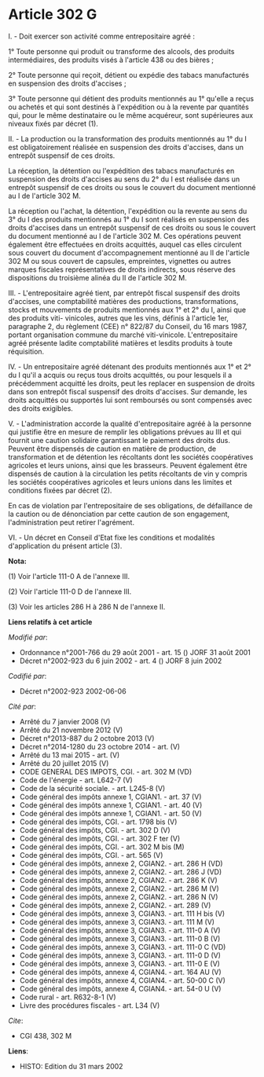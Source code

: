 # Article 302 G

I. - Doit exercer son activité comme entrepositaire agréé :

1° Toute personne qui produit ou transforme des alcools, des produits intermédiaires, des produits visés à l'article 438 ou
des bières ;

2° Toute personne qui reçoit, détient ou expédie des tabacs manufacturés en suspension des droits d'accises ;

3° Toute personne qui détient des produits mentionnés au 1° qu'elle a reçus ou achetés et qui sont destinés à l'expédition ou
à la revente par quantités qui, pour le même destinataire ou le même acquéreur, sont supérieures aux niveaux fixés par décret
(1).

II. - La production ou la transformation des produits mentionnés au 1° du I est obligatoirement réalisée en suspension des
droits d'accises, dans un entrepôt suspensif de ces droits.

La réception, la détention ou l'expédition des tabacs manufacturés en suspension des droits d'accises au sens du 2° du I est
réalisée dans un entrepôt suspensif de ces droits ou sous le couvert du document mentionné au I de l'article 302 M.

La réception ou l'achat, la détention, l'expédition ou la revente au sens du 3° du I des produits mentionnés au 1° du I sont
réalisés en suspension des droits d'accises dans un entrepôt suspensif de ces droits ou sous le couvert du document mentionné
au I de l'article 302 M. Ces opérations peuvent également être effectuées en droits acquittés, auquel cas elles circulent
sous couvert du document d'accompagnement mentionné au II de l'article 302 M ou sous couvert de capsules, empreintes,
vignettes ou autres marques fiscales représentatives de droits indirects, sous réserve des dispositions du troisième alinéa
du II de l'article 302 M.

III. - L'entrepositaire agréé tient, par entrepôt fiscal suspensif des droits d'accises, une comptabilité matières des
productions, transformations, stocks et mouvements de produits mentionnés aux 1° et 2° du I, ainsi que des produits viti-
vinicoles, autres que les vins, définis à l'article 1er, paragraphe 2, du règlement (CEE) n° 822/87 du Conseil, du 16 mars
1987, portant organisation commune du marché viti-vinicole. L'entrepositaire agréé présente ladite comptabilité matières et
lesdits produits à toute réquisition.

IV. - Un entrepositaire agréé détenant des produits mentionnés aux 1° et 2° du I qu'il a acquis ou reçus tous droits
acquittés, ou pour lesquels il a précédemment acquitté les droits, peut les replacer en suspension de droits dans son
entrepôt fiscal suspensif des droits d'accises. Sur demande, les droits acquittés ou supportés lui sont remboursés ou sont
compensés avec des droits exigibles.

V. - L'administration accorde la qualité d'entrepositaire agréé à la personne qui justifie être en mesure de remplir les
obligations prévues au III et qui fournit une caution solidaire garantissant le paiement des droits dus. Peuvent être
dispensés de caution en matière de production, de transformation et de détention les récoltants dont les sociétés
coopératives agricoles et leurs unions, ainsi que les brasseurs. Peuvent également être dispensés de caution à la circulation
les petits récoltants de vin y compris les sociétés coopératives agricoles et leurs unions dans les limites et conditions
fixées par décret (2).

En cas de violation par l'entrepositaire de ses obligations, de défaillance de la caution ou de dénonciation par cette
caution de son engagement, l'administration peut retirer l'agrément.

VI. - Un décret en Conseil d'Etat fixe les conditions et modalités d'application du présent article (3).

**Nota:**

(1) Voir l'article 111-0 A de l'annexe III.

(2) Voir l'article 111-0 D de l'annexe III.

(3) Voir les articles 286 H à 286 N de l'annexe II.

**Liens relatifs à cet article**

_Modifié par_:

  - Ordonnance n°2001-766 du 29 août 2001 - art. 15 () JORF 31 août 2001
  - Décret n°2002-923 du 6 juin 2002 - art. 4 () JORF 8 juin 2002

_Codifié par_:

  - Décret n°2002-923 2002-06-06

_Cité par_:

  - Arrêté du 7 janvier 2008 (V)
  - Arrêté du 21 novembre 2012 (V)
  - Décret n°2013-887 du 2 octobre 2013 (V)
  - Décret n°2014-1280 du 23 octobre 2014 - art. (V)
  - Arrêté du 13 mai 2015 - art. (V)
  - Arrêté du 20 juillet 2015 (V)
  - CODE GENERAL DES IMPOTS, CGI. - art. 302 M (VD)
  - Code de l'énergie - art. L642-7 (V)
  - Code de la sécurité sociale. - art. L245-8 (V)
  - Code général des impôts annexe 1, CGIAN1. - art. 37 (V)
  - Code général des impôts annexe 1, CGIAN1. - art. 40 (V)
  - Code général des impôts annexe 1, CGIAN1. - art. 50 (V)
  - Code général des impôts, CGI. - art. 1798 bis (V)
  - Code général des impôts, CGI. - art. 302 D (V)
  - Code général des impôts, CGI. - art. 302 F ter (V)
  - Code général des impôts, CGI. - art. 302 M bis (M)
  - Code général des impôts, CGI. - art. 565 (V)
  - Code général des impôts, annexe 2, CGIAN2. - art. 286 H (VD)
  - Code général des impôts, annexe 2, CGIAN2. - art. 286 J (VD)
  - Code général des impôts, annexe 2, CGIAN2. - art. 286 K (V)
  - Code général des impôts, annexe 2, CGIAN2. - art. 286 M (V)
  - Code général des impôts, annexe 2, CGIAN2. - art. 286 N (V)
  - Code général des impôts, annexe 2, CGIAN2. - art. 289 (V)
  - Code général des impôts, annexe 3, CGIAN3. - art. 111 H bis (V)
  - Code général des impôts, annexe 3, CGIAN3. - art. 111 M (V)
  - Code général des impôts, annexe 3, CGIAN3. - art. 111-0 A (V)
  - Code général des impôts, annexe 3, CGIAN3. - art. 111-0 B (V)
  - Code général des impôts, annexe 3, CGIAN3. - art. 111-0 C (VD)
  - Code général des impôts, annexe 3, CGIAN3. - art. 111-0 D (V)
  - Code général des impôts, annexe 3, CGIAN3. - art. 111-0 E (V)
  - Code général des impôts, annexe 4, CGIAN4. - art. 164 AU (V)
  - Code général des impôts, annexe 4, CGIAN4. - art. 50-00 C (V)
  - Code général des impôts, annexe 4, CGIAN4. - art. 54-0 U (V)
  - Code rural - art. R632-8-1 (V)
  - Livre des procédures fiscales - art. L34 (V)

_Cite_:

  - CGI 438, 302 M

**Liens**:

  - HISTO: Edition du 31 mars 2002
